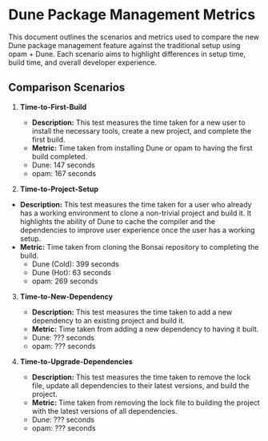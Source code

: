 # Dune Package Management Metrics

This document outlines the scenarios and metrics used to compare the new Dune package management feature against the traditional setup using opam + Dune. Each scenario aims to highlight differences in setup time, build time, and overall developer experience.

## Comparison Scenarios

1. **Time-to-First-Build**
   - **Description:** This test measures the time taken for a new user to install the necessary tools, create a new project, and complete the first build.
   - **Metric:** Time taken from installing Dune or opam to having the first build completed.
    - Dune: 147 seconds
    - opam: 167 seconds

2. **Time-to-Project-Setup**
  - **Description:** This test measures the time taken for a user who already has a working environment to clone a non-trivial project and build it. It highlights the ability of Dune to cache the compiler and the dependencies to improve user experience once the user has a working setup.
  - **Metric:** Time taken from cloning the Bonsai repository to completing the build.
    - Dune (Cold): 399 seconds
    - Dune (Hot): 63 seconds
    - opam: 269 seconds

3. **Time-to-New-Dependency**
   - **Description:** This test measures the time taken to add a new dependency to an existing project and build it.
   - **Metric:** Time taken from adding a new dependency to having it built.
    - Dune: ??? seconds
    - opam: ??? seconds

4. **Time-to-Upgrade-Dependencies**
   - **Description:** This test measures the time taken to remove the lock file, update all dependencies to their latest versions, and build the project.
   - **Metric:** Time taken from removing the lock file to building the project with the latest versions of all dependencies.
    - Dune: ??? seconds
    - opam: ??? seconds
